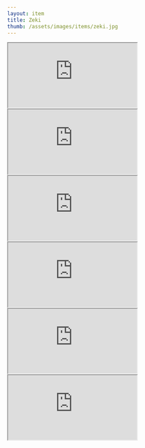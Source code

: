 ```yaml
---
layout: item
title: Zeki
thumb: /assets/images/items/zeki.jpg
---
```

<iframe onload="" src="http://magic-items.herokuapp.com/item/embed/57"></iframe>
<iframe onload="" src="http://magic-items.herokuapp.com/item/embed/100"></iframe>
<iframe onload="" src="http://magic-items.herokuapp.com/item/embed/101"></iframe>
<iframe onload="" src="http://magic-items.herokuapp.com/item/embed/102"></iframe>
<iframe onload="" src="http://magic-items.herokuapp.com/item/embed/104"></iframe>
<iframe onload="" src="http://magic-items.herokuapp.com/item/embed/117"></iframe>
